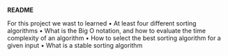 ﻿**README**

For this project we wast to learned
    • At least four different sorting algorithms
    • What is the Big O notation, and how to evaluate the time complexity of an algorithm
    • How to select the best sorting algorithm for a given input
    • What is a stable sorting algorithm

